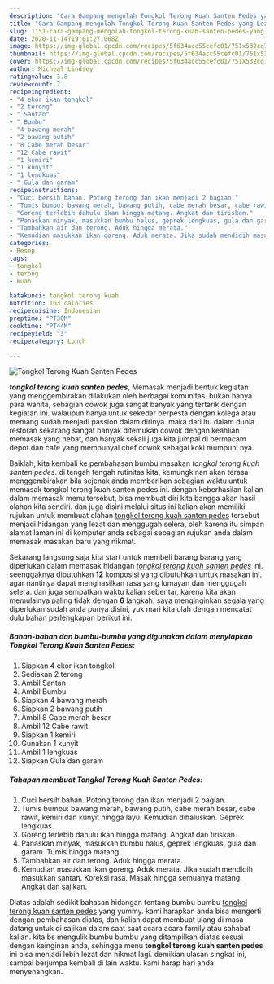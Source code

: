 ```yaml
---
description: "Cara Gampang mengolah Tongkol Terong Kuah Santen Pedes yang Lezat"
title: "Cara Gampang mengolah Tongkol Terong Kuah Santen Pedes yang Lezat"
slug: 1151-cara-gampang-mengolah-tongkol-terong-kuah-santen-pedes-yang-lezat
date: 2020-11-14T19:01:27.068Z
image: https://img-global.cpcdn.com/recipes/5f634acc55cefc01/751x532cq70/tongkol-terong-kuah-santen-pedes-foto-resep-utama.jpg
thumbnail: https://img-global.cpcdn.com/recipes/5f634acc55cefc01/751x532cq70/tongkol-terong-kuah-santen-pedes-foto-resep-utama.jpg
cover: https://img-global.cpcdn.com/recipes/5f634acc55cefc01/751x532cq70/tongkol-terong-kuah-santen-pedes-foto-resep-utama.jpg
author: Micheal Lindsey
ratingvalue: 3.8
reviewcount: 7
recipeingredient:
- "4 ekor ikan tongkol"
- "2 terong"
- " Santan"
- " Bumbu"
- "4 bawang merah"
- "2 bawang putih"
- "8 Cabe merah besar"
- "12 Cabe rawit"
- "1 kemiri"
- "1 kunyit"
- "1 lengkuas"
- " Gula dan garam"
recipeinstructions:
- "Cuci bersih bahan. Potong terong dan ikan menjadi 2 bagian."
- "Tumis bumbu: bawang merah, bawang putih, cabe merah besar, cabe rawit, kemiri dan kunyit hingga layu. Kemudian dihaluskan. Geprek lengkuas."
- "Goreng terlebih dahulu ikan hingga matang. Angkat dan tiriskan."
- "Panaskan minyak, masukkan bumbu halus, geprek lengkuas, gula dan garam. Tumis hingga matang."
- "Tambahkan air dan terong. Aduk hingga merata."
- "Kemudian masukkan ikan goreng. Aduk merata. Jika sudah mendidih masukkan santan. Koreksi rasa. Masak hingga semuanya matang. Angkat dan sajikan."
categories:
- Resep
tags:
- tongkol
- terong
- kuah

katakunci: tongkol terong kuah 
nutrition: 163 calories
recipecuisine: Indonesian
preptime: "PT30M"
cooktime: "PT44M"
recipeyield: "3"
recipecategory: Lunch

---
```



![Tongkol Terong Kuah Santen Pedes](https://img-global.cpcdn.com/recipes/5f634acc55cefc01/751x532cq70/tongkol-terong-kuah-santen-pedes-foto-resep-utama.jpg)

<b><i>tongkol terong kuah santen pedes</i></b>, Memasak menjadi bentuk kegiatan yang menggembirakan dilakukan oleh berbagai komunitas. bukan hanya para wanita, sebagian cowok juga sangat banyak yang tertarik dengan kegiatan ini. walaupun hanya untuk sekedar berpesta dengan kolega atau memang sudah menjadi passion dalam dirinya. maka dari itu dalam dunia restoran sekarang sangat banyak ditemukan cowok dengan keahlian memasak yang hebat, dan banyak sekali juga kita jumpai di bermacam depot dan cafe yang mempunyai chef cowok sebagai koki mumpuni nya.

Baiklah, kita kembali ke pembahasan bumbu masakan <i>tongkol terong kuah santen pedes</i>. di tengah tengah rutinitas kita, kemungkinan akan terasa menggembirakan bila sejenak anda memberikan sebagian waktu untuk memasak tongkol terong kuah santen pedes ini. dengan keberhasilan kalian dalam memasak menu tersebut, bisa membuat diri kita bangga akan hasil olahan kita sendiri. dan juga disini melalui situs ini kalian akan memiliki rujukan untuk membuat olahan <u>tongkol terong kuah santen pedes</u> tersebut menjadi hidangan yang lezat dan menggugah selera, oleh karena itu simpan alamat laman ini di komputer anda sebagai sebagian rujukan anda dalam memasak masakan baru yang nikmat.




Sekarang langsung saja kita start untuk membeli barang barang yang diperlukan dalam memasak hidangan <u><i>tongkol terong kuah santen pedes</i></u> ini. seenggaknya dibutuhkan <b>12</b> komposisi yang dibutuhkan untuk masakan ini. agar nantinya dapat menghasilkan rasa yang lumayan dan menggugah selera. dan juga sempatkan waktu kalian sebentar, karena kita akan memulainya paling tidak dengan <b>6</b> langkah. saya menginginkan segala yang diperlukan sudah anda punya disini, yuk mari kita olah dengan mencatat dulu bahan perlengkapan berikut ini.

<!--inarticleads1-->

##### Bahan-bahan dan bumbu-bumbu yang digunakan dalam menyiapkan Tongkol Terong Kuah Santen Pedes:

1. Siapkan 4 ekor ikan tongkol
1. Sediakan 2 terong
1. Ambil  Santan
1. Ambil  Bumbu
1. Siapkan 4 bawang merah
1. Siapkan 2 bawang putih
1. Ambil 8 Cabe merah besar
1. Ambil 12 Cabe rawit
1. Siapkan 1 kemiri
1. Gunakan 1 kunyit
1. Ambil 1 lengkuas
1. Siapkan  Gula dan garam




<!--inarticleads2-->

##### Tahapan membuat Tongkol Terong Kuah Santen Pedes:

1. Cuci bersih bahan. Potong terong dan ikan menjadi 2 bagian.
1. Tumis bumbu: bawang merah, bawang putih, cabe merah besar, cabe rawit, kemiri dan kunyit hingga layu. Kemudian dihaluskan. Geprek lengkuas.
1. Goreng terlebih dahulu ikan hingga matang. Angkat dan tiriskan.
1. Panaskan minyak, masukkan bumbu halus, geprek lengkuas, gula dan garam. Tumis hingga matang.
1. Tambahkan air dan terong. Aduk hingga merata.
1. Kemudian masukkan ikan goreng. Aduk merata. Jika sudah mendidih masukkan santan. Koreksi rasa. Masak hingga semuanya matang. Angkat dan sajikan.




Diatas adalah sedikit bahasan hidangan tentang bumbu bumbu <u>tongkol terong kuah santen pedes</u> yang yummy. kami harapkan anda bisa mengerti dengan pembahasan diatas, dan kalian dapat membuat ulang di masa datang untuk di sajikan dalam saat saat acara acara family atau sahabat kalian. kita bs mengulik bumbu bumbu yang ditampilkan diatas sesuai dengan keinginan anda, sehingga menu <b>tongkol terong kuah santen pedes</b> ini bisa menjadi lebih lezat dan nikmat lagi. demikian ulasan singkat ini, sampai berjumpa kembali di lain waktu. kami harap hari anda menyenangkan.
